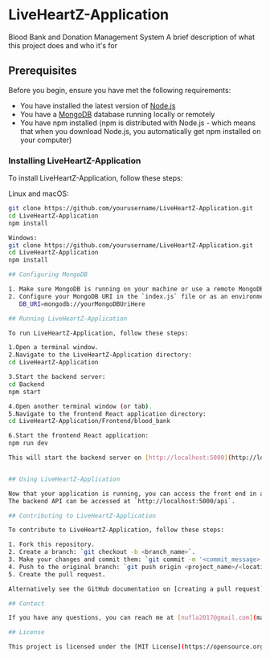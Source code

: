 # LiveHeartZ-Application
Blood Bank and Donation Management System
A brief description of what this project does and who it's for

## Prerequisites

Before you begin, ensure you have met the following requirements:
* You have installed the latest version of [Node.js](https://nodejs.org/)
* You have a [MongoDB](https://www.mongodb.com/) database running locally or remotely
* You have npm installed (npm is distributed with Node.js - which means that when you download Node.js, you automatically get npm installed on your computer)

### Installing LiveHeartZ-Application

To install LiveHeartZ-Application, follow these steps:

Linux and macOS:
```bash
git clone https://github.com/yourusername/LiveHeartZ-Application.git
cd LiveHeartZ-Application
npm install

Windows:
git clone https://github.com/yourusername/LiveHeartZ-Application.git
cd LiveHeartZ-Application
npm install

## Configuring MongoDB

1. Make sure MongoDB is running on your machine or use a remote MongoDB server.
2. Configure your MongoDB URI in the `index.js` file or as an environment variable:
   DB_URI=mongodb://yourMongoDBUriHere

## Running LiveHeartZ-Application

To run LiveHeartZ-Application, follow these steps:

1.Open a terminal window.
2.Navigate to the LiveHeartZ-Application directory:
cd LiveHeartZ-Application

3.Start the backend server:
cd Backend
npm start

4.Open another terminal window (or tab).
5.Navigate to the frontend React application directory:
cd LiveHeartZ-Application/Frontend/blood_bank

6.Start the frontend React application:
npm run dev

This will start the backend server on [http://localhost:5000](http://localhost:5000) and the frontend React application on [http://localhost:3000](http://localhost:3000).


## Using LiveHeartZ-Application

Now that your application is running, you can access the front end in a web browser at `http://localhost:3000`.
The backend API can be accessed at `http://localhost:5000/api`.

## Contributing to LiveHeartZ-Application

To contribute to LiveHeartZ-Application, follow these steps:

1. Fork this repository.
2. Create a branch: `git checkout -b <branch_name>`.
3. Make your changes and commit them: `git commit -m '<commit_message>'`
4. Push to the original branch: `git push origin <project_name>/<location>`
5. Create the pull request.

Alternatively see the GitHub documentation on [creating a pull request](https://docs.github.com/en/github/collaborating-with-issues-and-pull-requests/creating-a-pull-request).

## Contact

If you have any questions, you can reach me at [nufla2017@gmail.com](mailto:nufla2017@gmail.com).

## License

This project is licensed under the [MIT License](https://opensource.org/licenses/MIT).

